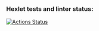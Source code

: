 ### Hexlet tests and linter status:
[![Actions Status](https://github.com/AndyVish/qa-engineer-project-84/actions/workflows/hexlet-check.yml/badge.svg)](https://github.com/AndyVish/qa-engineer-project-84/actions)